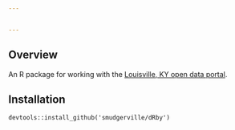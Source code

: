 ```yaml
---


---
```


## Overview

An R package for working with the [Louisville, KY open data portal](http://portal.louisvilleky.gov/service/data).


## Installation

`devtools::install_github('smudgerville/dRby')`
